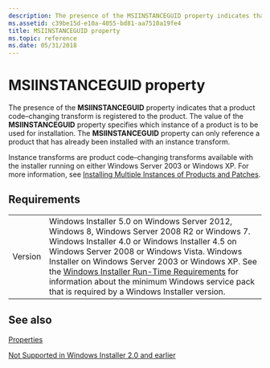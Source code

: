 ```yaml
---
description: The presence of the MSIINSTANCEGUID property indicates that a product code&\#8211;changing transform is registered to the product.
ms.assetid: c39be15d-e10a-4055-bd81-aa7510a19fe4
title: MSIINSTANCEGUID property
ms.topic: reference
ms.date: 05/31/2018
---
```


# MSIINSTANCEGUID property

The presence of the **MSIINSTANCEGUID** property indicates that a product code–changing transform is registered to the product. The value of the **MSIINSTANCEGUID** property specifies which instance of a product is to be used for installation. The **MSIINSTANCEGUID** property can only reference a product that has already been installed with an instance transform.

Instance transforms are product code–changing transforms available with the installer running on either Windows Server 2003 or Windows XP. For more information, see [Installing Multiple Instances of Products and Patches](installing-multiple-instances-of-products-and-patches.md).

## Requirements



|                    |                                                                                                                                                                                                                                                                                                                                                                                                                                                  |
|--------------------|--------------------------------------------------------------------------------------------------------------------------------------------------------------------------------------------------------------------------------------------------------------------------------------------------------------------------------------------------------------------------------------------------------------------------------------------------|
| Version<br/> | Windows Installer 5.0 on Windows Server 2012, Windows 8, Windows Server 2008 R2 or Windows 7. Windows Installer 4.0 or Windows Installer 4.5 on Windows Server 2008 or Windows Vista. Windows Installer on Windows Server 2003 or Windows XP. See the [Windows Installer Run-Time Requirements](windows-installer-portal.md) for information about the minimum Windows service pack that is required by a Windows Installer version.<br/> |



## See also

<dl> <dt>

[Properties](properties.md)
</dt> <dt>

[Not Supported in Windows Installer 2.0 and earlier](not-supported-in-windows-installer-version-2-0.md)
</dt> </dl>

 

 




